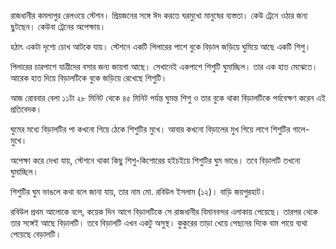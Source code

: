 রাজধানীর কমলাপুর রেলওয়ে স্টেশন। প্রিয়জনের সঙ্গে ঈদ করতে ঘরমুখো মানুষের ব্যস্ততা। কেউ ট্রেনে ওঠার জন্য ছুটছেন। কেউবা ট্রেনের অপেক্ষায়।

হঠাৎ একটা দৃশ্যে চোখ আটকে যায়। স্টেশনে একটি পিলারের পাশে বুকে বিড়াল জড়িয়ে ঘুমিয়ে আছে একটি শিশু।

পিলারের চারপাশে যাত্রীদের বসার জন্য জায়গা আছে। সেখানেই একপাশে শিশুটি ঘুমাচ্ছিল। তার এক হাত মেঝেতে। আরেক হাত দিয়ে বিড়ালটিকে বুকে জড়িয়ে রেখেছে শিশুটি।

আজ রোববার বেলা ১১টা ২৮ মিনিট থেকে ৪৫ মিনিট পর্যন্ত ঘুমন্ত শিশু ও তার বুকে থাকা বিড়ালটিকে পর্যবেক্ষণ করেন এই প্রতিবেদক।

ঘুমের মধ্যে বিড়ালটির পা কখনো গিয়ে ঠেকে শিশুটির মুখে। আবার কখনো বিড়ালের মুখ গিয়ে লাগে শিশুটির গালে-মুখে।

অপেক্ষা করে দেখা যায়, স্টেশনে থাকা কিছু শিশু-কিশোরের হইচইয়ে শিশুটির ঘুম ভাঙে। তবে বিড়ালটি তখনো ঘুমাচ্ছিল।

শিশুটির ঘুম ভাঙলে কথা বলে জানা যায়, তার নাম মো. রবিউল ইসলাম (১২)। বাড়ি জয়পুরহাট।

রবিউল প্রথম আলোকে বলে, কয়েক দিন আগে বিড়ালটিকে সে রাজধানীর বিমানবন্দর এলাকায় পেয়েছে। তারপর থেকে তার সঙ্গেই আছে বিড়ালটি। তবে বিড়ালটি এখন একটু অসুস্থ। কুকুরের তাড়া খেয়ে পেছনের দিকে বাম পায়ে ব্যথা পেয়েছে বেড়ালটি।  
